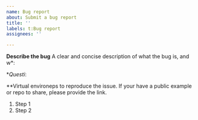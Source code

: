 ```yaml
---
name: Bug report
about: Submit a bug report
title: ''
labels: t:Bug report
assignees: ''

---
```


**Describe the bug**
A clear and concise description of what the bug is, and w*: 
<!-- See https://github.com/actions/virtual-environments/tree/master/triage-rules.yml for areas -->

**Questi*: 
<!-- Choose "Question"e" -->

**Virtual environeps to reproduce the issue. If your have a public example or repo to share,
please provide the link.

1. Step 1
2. Step 2
